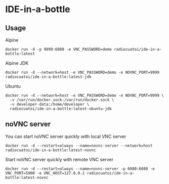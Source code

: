 # IDE-in-a-bottle

## Usage

Alpine
```shell script
docker run -d -p 9999:6080 -e VNC_PASSWORD=demo radiocuatoi/ide-in-a-bottle:latest
```
Alpine JDK
```shell script
docker run -d --network=host -e VNC_PASSWORD=demo -e NOVNC_PORT=9999 radiocuatoi/ide-in-a-bottle:latest-jdk
```
Ubuntu
```shell script
docker run -d --network=host -e VNC_PASSWORD=demo -e NOVNC_PORT=9999 \
  -v /var/run/docker.sock:/var/run/docker.sock \
  -v developer-data:/home/developer \
  radiocuatoi/ide-in-a-bottle:latest-ubuntu-jdk
```

## noVNC server
You can start noVNC server quickly with local VNC server
```shell script
docker run -d --restart=always --name=novnc-server --network=host radiocuatoi/ide-in-a-bottle:latest-novnc
```

Start noVNC server quickly with remote VNC server
```shell script
docker run -d --restart=always --name=novnc-server -p 6080:6080 -e VNC_PORT=5900 -e VNC_HOST=127.0.0.1 radiocuatoi/ide-in-a-bottle:latest-novnc
```
